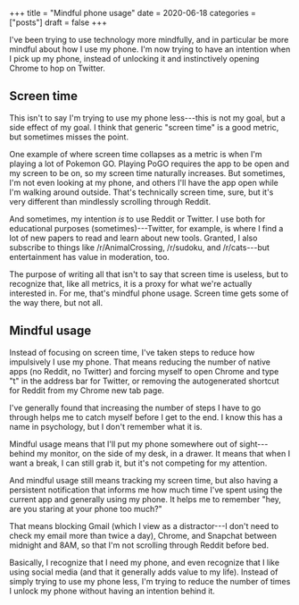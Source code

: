 +++
title = "Mindful phone usage"
date = 2020-06-18
categories = ["posts"]
draft = false
+++


I've been trying to use technology more mindfully, and in particular be more mindful about how I use my phone. I'm now trying to have an intention when I pick up my phone, instead of unlocking it and instinctively opening Chrome to hop on Twitter.

<!--more-->

## Screen time
This isn't to say I'm trying to use my phone less---this is not my goal, but a side effect of my goal. I think that generic "screen time" is a good metric, but sometimes misses the point.

One example of where screen time collapses as a metric is when I'm playing a lot of Pokemon GO. Playing PoGO requires the app to be open and my screen to be on, so my screen time naturally increases. But sometimes, I'm not even looking at my phone, and others I'll have the app open while I'm walking around outside. That's technically screen time, sure, but it's very different than mindlessly scrolling through Reddit.

And sometimes, my intention *is* to use Reddit or Twitter. I use both for educational purposes (sometimes)---Twitter, for example, is where I find a lot of new papers to read and learn about new tools. Granted, I also subscribe to things like /r/AnimalCrossing, /r/sudoku, and /r/cats---but entertainment has value in moderation, too.

The purpose of writing all that isn't to say that screen time is useless, but to recognize that, like all metrics, it is a proxy for what we're actually interested in. For me, that's mindful phone usage. Screen time gets some of the way there, but not all.


## Mindful usage
Instead of focusing on screen time, I've taken steps to reduce how impulsively I use my phone. That means reducing the number of native apps (no Reddit, no Twitter) and forcing myself to open Chrome and type "t" in the address bar for Twitter, or removing the autogenerated shortcut for Reddit from my Chrome new tab page.

I've generally found that increasing the number of steps I have to go through helps me to catch myself before I get to the end. I know this has a name in psychology, but I don't remember what it is.

Mindful usage means that I'll put my phone somewhere out of sight---behind my monitor, on the side of my desk, in a drawer. It means that when I want a break, I can still grab it, but it's not competing for my attention.

And mindful usage still means tracking my screen time, but also having a persistent notification that informs me how much time I've spent using the current app and generally using my phone. It helps me to remember "hey, are you staring at your phone too much?"

That means blocking Gmail (which I view as a distractor---I don't need to check my email more than twice a day), Chrome, and Snapchat between midnight and 8AM, so that I'm not scrolling through Reddit before bed.

Basically, I recognize that I need my phone, and even recognize that I like using social media (and that it generally adds value to my life). Instead of simply trying to use my phone less, I'm trying to reduce the number of times I unlock my phone without having an intention behind it.


